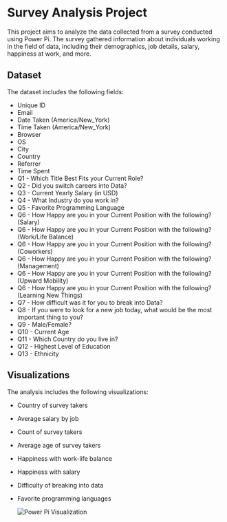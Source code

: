 # Survey Analysis Project

This project aims to analyze the data collected from a survey conducted using Power Pi. The survey gathered information about individuals working in the field of data, including their demographics, job details, salary, happiness at work, and more.

## Dataset

The dataset includes the following fields:

- Unique ID
- Email
- Date Taken (America/New_York)
- Time Taken (America/New_York)
- Browser
- OS
- City
- Country
- Referrer
- Time Spent
- Q1 - Which Title Best Fits your Current Role?
- Q2 - Did you switch careers into Data?
- Q3 - Current Yearly Salary (in USD)
- Q4 - What Industry do you work in?
- Q5 - Favorite Programming Language
- Q6 - How Happy are you in your Current Position with the following? (Salary)
- Q6 - How Happy are you in your Current Position with the following? (Work/Life Balance)
- Q6 - How Happy are you in your Current Position with the following? (Coworkers)
- Q6 - How Happy are you in your Current Position with the following? (Management)
- Q6 - How Happy are you in your Current Position with the following? (Upward Mobility)
- Q6 - How Happy are you in your Current Position with the following? (Learning New Things)
- Q7 - How difficult was it for you to break into Data?
- Q8 - If you were to look for a new job today, what would be the most important thing to you?
- Q9 - Male/Female?
- Q10 - Current Age
- Q11 - Which Country do you live in?
- Q12 - Highest Level of Education
- Q13 - Ethnicity

## Visualizations

The analysis includes the following visualizations:

- Country of survey takers
- Average salary by job
- Count of survey takers
- Average age of survey takers
- Happiness with work-life balance
- Happiness with salary
- Difficulty of breaking into data
- Favorite programming languages


   ![Power Pi Visualization](./images/power_pi_visualization.png)
